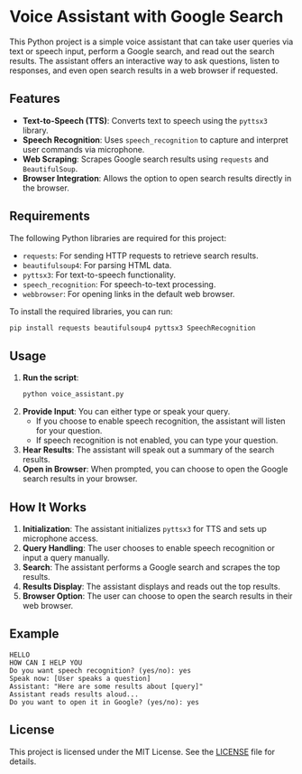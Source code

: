 # Voice Assistant with Google Search

This Python project is a simple voice assistant that can take user queries via text or speech input, perform a Google search, and read out the search results. The assistant offers an interactive way to ask questions, listen to responses, and even open search results in a web browser if requested.

## Features

- **Text-to-Speech (TTS)**: Converts text to speech using the `pyttsx3` library.
- **Speech Recognition**: Uses `speech_recognition` to capture and interpret user commands via microphone.
- **Web Scraping**: Scrapes Google search results using `requests` and `BeautifulSoup`.
- **Browser Integration**: Allows the option to open search results directly in the browser.

## Requirements

The following Python libraries are required for this project:

- `requests`: For sending HTTP requests to retrieve search results.
- `beautifulsoup4`: For parsing HTML data.
- `pyttsx3`: For text-to-speech functionality.
- `speech_recognition`: For speech-to-text processing.
- `webbrowser`: For opening links in the default web browser.

To install the required libraries, you can run:

```bash
pip install requests beautifulsoup4 pyttsx3 SpeechRecognition
```

## Usage

1. **Run the script**:
    ```bash
    python voice_assistant.py
    ```
2. **Provide Input**: You can either type or speak your query.
    - If you choose to enable speech recognition, the assistant will listen for your question.
    - If speech recognition is not enabled, you can type your question.
3. **Hear Results**: The assistant will speak out a summary of the search results.
4. **Open in Browser**: When prompted, you can choose to open the Google search results in your browser.

## How It Works

1. **Initialization**: The assistant initializes `pyttsx3` for TTS and sets up microphone access.
2. **Query Handling**: The user chooses to enable speech recognition or input a query manually.
3. **Search**: The assistant performs a Google search and scrapes the top results.
4. **Results Display**: The assistant displays and reads out the top results.
5. **Browser Option**: The user can choose to open the search results in their web browser.

## Example

```plaintext
HELLO
HOW CAN I HELP YOU
Do you want speech recognition? (yes/no): yes
Speak now: [User speaks a question]
Assistant: "Here are some results about [query]"
Assistant reads results aloud...
Do you want to open it in Google? (yes/no): yes
```

## License

This project is licensed under the MIT License. See the [LICENSE](LICENSE) file for details.
